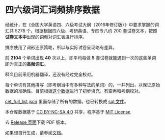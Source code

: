 # 四六级词汇词频排序数据

经统计，在《全国大学英语四、六级考试大纲（2016年修订版）》中要求掌握的词汇共 5278 个，根据根据四六级、考研英语、专四专八约 200 套试卷文本，按照**试卷文本中**出现的词频对词汇表进行排序。

排序使用了词形还原策略，所以与实际试卷呈现略有差异。

前 **2104** 个单词出现 **40** 次以上，即平均每做 **5** 套试卷就能遇到一次的这些单词即为真正的**高频词汇**。

释义目前采用机器翻译，还没有经过完全校对。

每个单词有其他拼写（即考纲当中有多种写法的单词）的，一并列出，以保证原始数据的准确性。目前根据[这个数据](https://github.com/awxiaoxian2020/spelling-variations/blob/dev/src/bydictionary.json)进行了初步填充。有空再和考纲校对。

[cet_full_list.json](https://github.com/exam-data/CETVocabulary/blob/master/cet_full_list.json) 里面存储了所有的数据。也已转换成 [sql 文件](https://github.com/exam-data/CETVocabulary/blob/master/cet_full_list.sql)。

本仓库数据基于 [CC BY-NC-SA 4.0](https://creativecommons.org/licenses/by-nc-sa/4.0/) 共享，程序基于 [MIT License](https://github.com/exam-data/CETVocabulary/blob/master/LICENSE-CODE).

去 [Release 页面](https://github.com/exam-data/CETVocabulary/releases)下载 PDF 版本。

如果想自行生成，请参阅[文档](https://github.com/exam-data/scripts-docs/blob/main/docs/how-to-generate-docs.md)。
```
